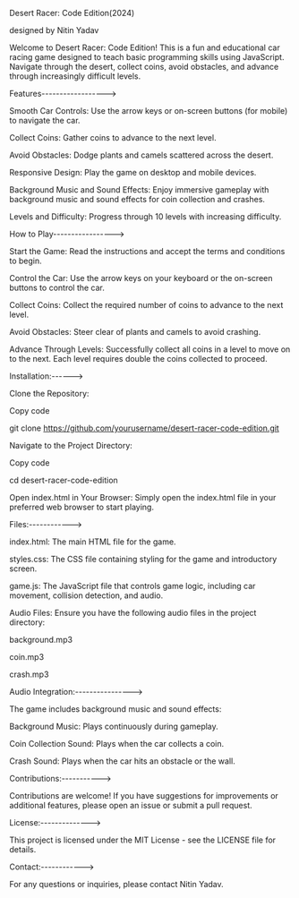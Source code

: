 Desert Racer: Code Edition(2024)

designed by Nitin Yadav

Welcome to Desert Racer: Code Edition! This is a fun and educational car racing game designed to teach basic programming skills using JavaScript. Navigate through the desert, collect coins, avoid obstacles, and advance through increasingly difficult levels.

Features------------------>

Smooth Car Controls: Use the arrow keys or on-screen buttons (for mobile) to navigate the car.

Collect Coins: Gather coins to advance to the next level.

Avoid Obstacles: Dodge plants and camels scattered across the desert.

Responsive Design: Play the game on desktop and mobile devices.

Background Music and Sound Effects: Enjoy immersive gameplay with background music and sound effects for coin collection and crashes.

Levels and Difficulty: Progress through 10 levels with increasing difficulty.

How to Play----------------->

Start the Game: Read the instructions and accept the terms and conditions to begin.

Control the Car: Use the arrow keys on your keyboard or the on-screen buttons to control the car.

Collect Coins: Collect the required number of coins to advance to the next level.

Avoid Obstacles: Steer clear of plants and camels to avoid crashing.

Advance Through Levels: Successfully collect all coins in a level to move on to the next. Each level requires double the coins collected to proceed.

Installation:------>

Clone the Repository:

Copy code

git clone https://github.com/yourusername/desert-racer-code-edition.git

Navigate to the Project Directory:

Copy code

cd desert-racer-code-edition

Open index.html in Your Browser: Simply open the index.html file in your preferred web browser to start playing.

Files:------------>

index.html: The main HTML file for the game.

styles.css: The CSS file containing styling for the game and introductory screen.

game.js: The JavaScript file that controls game logic, including car movement, collision detection, and audio.

Audio Files: Ensure you have the following audio files in the project directory:

background.mp3

coin.mp3

crash.mp3

Audio Integration:---------------->

The game includes background music and sound effects:

Background Music: Plays continuously during gameplay.

Coin Collection Sound: Plays when the car collects a coin.

Crash Sound: Plays when the car hits an obstacle or the wall.

Contributions:----------->

Contributions are welcome! If you have suggestions for improvements or additional features, please open an issue or submit a pull request.

License:-------------->

This project is licensed under the MIT License - see the LICENSE file for details.

Contact:------------>

For any questions or inquiries, please contact Nitin Yadav.
